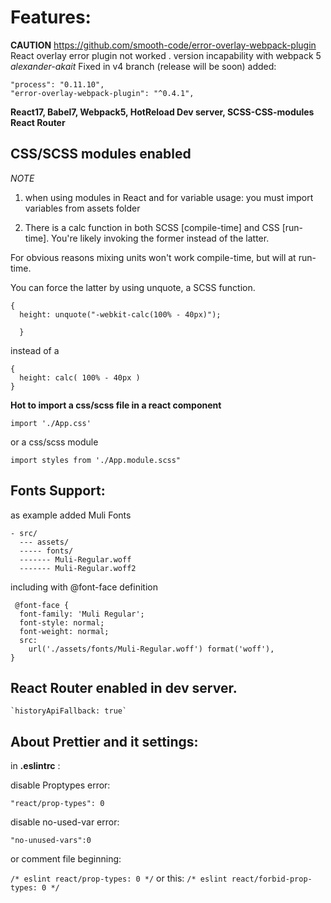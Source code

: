 # Features:

**CAUTION**
https://github.com/smooth-code/error-overlay-webpack-plugin
React overlay error plugin not worked . version incapability with webpack 5
*alexander-akait* Fixed in v4 branch (release will be soon)
added:   
```
"process": "0.11.10",
"error-overlay-webpack-plugin": "^0.4.1",

```


**React17, Babel7, Webpack5, HotReload Dev server, SCSS-CSS-modules React Router**

## CSS/SCSS modules enabled

_NOTE_

1. when using modules in React and for variable usage: you must import variables from assets folder

2. There is a calc function in both SCSS [compile-time] and CSS [run-time]. You're likely invoking the former instead of the latter.

For obvious reasons mixing units won't work compile-time, but will at run-time.

You can force the latter by using unquote, a SCSS function.

```
{
  height: unquote("-webkit-calc(100% - 40px)");

  }

```

instead of a

```
{
  height: calc( 100% - 40px )
}
```

**Hot to import a css/scss file in a react component**

`import './App.css'`

or a css/scss module

`import styles from './App.module.scss"`

## Fonts Support:

as example added Muli Fonts

```
- src/
  --- assets/
  ----- fonts/
  ------- Muli-Regular.woff
  ------- Muli-Regular.woff2

```

including with @font-face definition

```
 @font-face {
  font-family: 'Muli Regular';
  font-style: normal;
  font-weight: normal;
  src:
    url('./assets/fonts/Muli-Regular.woff') format('woff'),
}
```

## React Router enabled in dev server.

    `historyApiFallback: true`

## About Prettier and it settings:

in **.eslintrc** :

disable Proptypes error:

`"react/prop-types": 0`

disable no-used-var error:

`"no-unused-vars":0`

or comment file beginning:

`/* eslint react/prop-types: 0 */`
or this:
`/* eslint react/forbid-prop-types: 0 */`
